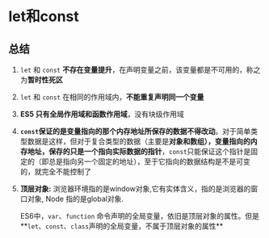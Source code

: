 # let和const

## 总结

1. `let` 和 `const` **不存在变量提升**，在声明变量之前，该变量都是不可用的，称之为**暂时性死区**

2. `let` 和 `const` 在相同的作用域内，**不能重复声明同一个变量**

3. **ES5 只有全局作用域和函数作用域**，没有块级作用域

4. **`const`保证的是变量指向的那个内存地址所保存的数据不得改动**。对于简单类型数据是这样，但对于复合类型的数据（主要是**对象和数组），变量指向的内存地址，保存的只是一个指向实际数据的指针**，`const`只能保证这个指针是固定的（即总是指向另一个固定的地址），至于它指向的数据结构是不是可变的，就完全不能控制了

5. **顶层对象:** 浏览器环境指的是window对象,它有实体含义，指的是浏览器的窗口对象, Node 指的是global对象.

   ES6中，`var`、`function` 命令声明的全局变量，依旧是顶层对象的属性。但是**`let`、`const`、`class`声明的全局变量，不属于顶层对象的属性**


